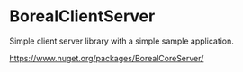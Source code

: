 # BorealClientServer
Simple client server library with a simple sample application.

https://www.nuget.org/packages/BorealCoreServer/
